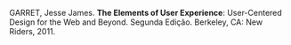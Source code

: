 GARRET, Jesse James. **The Elements of User Experience**: User-Centered Design for the Web and Beyond. Segunda Edição. Berkeley, CA: New Riders, 2011.
